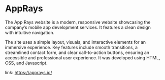 # AppRays
The App Rays website is a modern, responsive website showcasing the company’s mobile app development services. It features a clean design with intuitive navigation.

The site uses a simple layout, visuals, and interactive elements for an immersive experience. Key features include smooth transitions, a streamlined contact form, and clear call-to-action buttons, ensuring an accessible and professional user experience. It was developed using HTML, CSS, and Javascript.

link: https://apprays.io/ 







